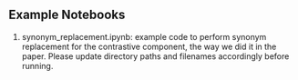 ## Example Notebooks 

1. synonym_replacement.ipynb: example code to perform synonym replacement for the contrastive component, the way we did it in the paper. Please update directory paths and filenames accordingly before running.

